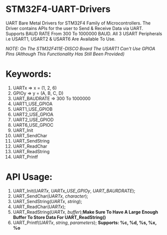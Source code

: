 # STM32F4-UART-Drivers
UART Bare Metal Drivers for STM32F4 Family of Microcontrollers. The Driver contains APIs for the user to Send & Receive Data via UART.
Supports BAUD RATE From 300 To 1000000 BAUD. All 3 USART Peripherals i.e USART1, USART2 & USART6 Are Available To Use.

*NOTE: On The STM32F411E-DISCO Board The USART1 Can't Use GPIOA Pins (Although This Functionality Has Still Been Provided)*

# Keywords:
1. UARTx => x = (1, 2, 6)
2. GPIOy => y = (A, B, C, D)
3. UART_BAUDRATE => 300 To 1000000
4. UART1_USE_GPIOA
5. UART1_USE_GPIOB
6. UART2_USE_GPIOA
7. UART2_USE_GPIOD
8. UART6_USE_GPIOC
9. UART_Init
10. UART_SendChar
11. UART_SendString
12. UART_ReadChar
13. UART_ReadString
14. UART_Printf

# API Usage:
1. UART_Init(*UARTx*, *UARTx_USE_GPIOy*, *UART_BAURDRATE*);
2. UART_SendChar(*UARTx*, *character*);
3. UART_SendString(*UARTx*, *string*);
4. UART_ReadChar(*UARTx*);
5. UART_ReadString(*UARTx*, *buffer*);**Make Sure To Have A Large Enough Buffer To Store Data For UART_ReadString()**
6. UART_Printf(*UARTx*, *string*, *parameters*); **Supports: %c, %d, %s, %x, %o**
